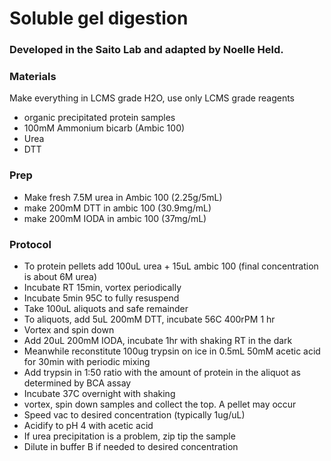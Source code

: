 # Soluble gel digestion
### Developed in the Saito Lab and adapted by Noelle Held. 

### Materials
Make everything in LCMS grade H2O, use only LCMS grade reagents
* organic precipitated protein samples
* 100mM Ammonium bicarb (Ambic 100)
* Urea
* DTT

### Prep
* Make fresh 7.5M urea in Ambic 100 (2.25g/5mL)
* make 200mM DTT in ambic 100 (30.9mg/mL)
* make 200mM IODA in ambic 100 (37mg/mL)

### Protocol
* To protein pellets add 100uL urea + 15uL ambic 100 (final concentration is about 6M urea)
* Incubate RT 15min, vortex periodically
* Incubate 5min 95C to fully resuspend
* Take 100uL aliquots and safe remainder
* To aliquots, add 5uL 200mM DTT, incubate 56C 400rPM 1 hr
* Vortex and spin down
* Add 20uL 200mM IODA, incubate 1hr with shaking RT in the dark
* Meanwhile reconstitute 100ug trypsin on ice in 0.5mL 50mM acetic acid for 30min with periodic mixing
* Add trypsin in 1:50 ratio with the amount of protein in the aliquot as determined by BCA assay
* Incubate 37C overnight with shaking
* vortex, spin down samples and collect the top. A pellet may occur
* Speed vac to desired concentration (typically 1ug/uL)
* Acidify to pH 4 with acetic acid
* If urea precipitation is a problem, zip tip the sample
* Dilute in buffer B if needed to desired concentration
